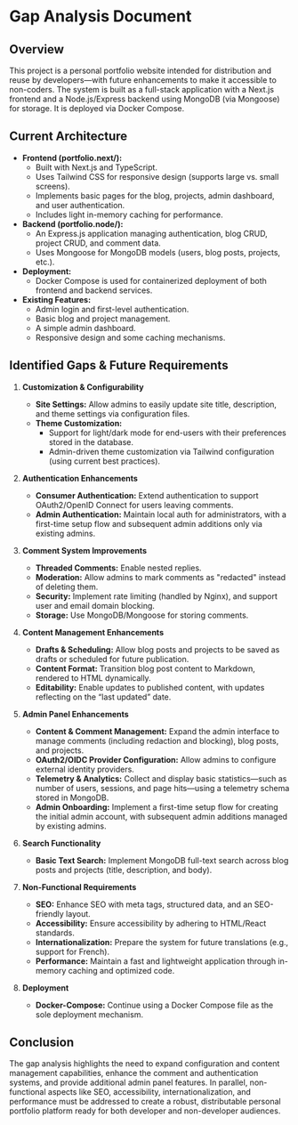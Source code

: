 # Gap Analysis Document

## Overview
This project is a personal portfolio website intended for distribution and reuse by developers—with future enhancements to make it accessible to non-coders. The system is built as a full-stack application with a Next.js frontend and a Node.js/Express backend using MongoDB (via Mongoose) for storage. It is deployed via Docker Compose.

## Current Architecture
- **Frontend (portfolio.next/):**
  - Built with Next.js and TypeScript.
  - Uses Tailwind CSS for responsive design (supports large vs. small screens).
  - Implements basic pages for the blog, projects, admin dashboard, and user authentication.
  - Includes light in-memory caching for performance.
- **Backend (portfolio.node/):**
  - An Express.js application managing authentication, blog CRUD, project CRUD, and comment data.
  - Uses Mongoose for MongoDB models (users, blog posts, projects, etc.).
- **Deployment:**
  - Docker Compose is used for containerized deployment of both frontend and backend services.
- **Existing Features:**
  - Admin login and first-level authentication.
  - Basic blog and project management.
  - A simple admin dashboard.
  - Responsive design and some caching mechanisms.

## Identified Gaps & Future Requirements
1. **Customization & Configurability**
   - **Site Settings:** Allow admins to easily update site title, description, and theme settings via configuration files.
   - **Theme Customization:**
     - Support for light/dark mode for end-users with their preferences stored in the database.
     - Admin-driven theme customization via Tailwind configuration (using current best practices).

2. **Authentication Enhancements**
   - **Consumer Authentication:** Extend authentication to support OAuth2/OpenID Connect for users leaving comments.
   - **Admin Authentication:** Maintain local auth for administrators, with a first-time setup flow and subsequent admin additions only via existing admins.

3. **Comment System Improvements**
   - **Threaded Comments:** Enable nested replies.
   - **Moderation:** Allow admins to mark comments as "redacted" instead of deleting them.
   - **Security:** Implement rate limiting (handled by Nginx), and support user and email domain blocking.
   - **Storage:** Use MongoDB/Mongoose for storing comments.

4. **Content Management Enhancements**
   - **Drafts & Scheduling:** Allow blog posts and projects to be saved as drafts or scheduled for future publication.
   - **Content Format:** Transition blog post content to Markdown, rendered to HTML dynamically.
   - **Editability:** Enable updates to published content, with updates reflecting on the “last updated” date.

5. **Admin Panel Enhancements**
   - **Content & Comment Management:** Expand the admin interface to manage comments (including redaction and blocking), blog posts, and projects.
   - **OAuth2/OIDC Provider Configuration:** Allow admins to configure external identity providers.
   - **Telemetry & Analytics:** Collect and display basic statistics—such as number of users, sessions, and page hits—using a telemetry schema stored in MongoDB.
   - **Admin Onboarding:** Implement a first-time setup flow for creating the initial admin account, with subsequent admin additions managed by existing admins.

6. **Search Functionality**
   - **Basic Text Search:** Implement MongoDB full-text search across blog posts and projects (title, description, and body).

7. **Non-Functional Requirements**
   - **SEO:** Enhance SEO with meta tags, structured data, and an SEO-friendly layout.
   - **Accessibility:** Ensure accessibility by adhering to HTML/React standards.
   - **Internationalization:** Prepare the system for future translations (e.g., support for French).
   - **Performance:** Maintain a fast and lightweight application through in-memory caching and optimized code.

8. **Deployment**
   - **Docker-Compose:** Continue using a Docker Compose file as the sole deployment mechanism.

## Conclusion
The gap analysis highlights the need to expand configuration and content management capabilities, enhance the comment and authentication systems, and provide additional admin panel features. In parallel, non-functional aspects like SEO, accessibility, internationalization, and performance must be addressed to create a robust, distributable personal portfolio platform ready for both developer and non-developer audiences.
